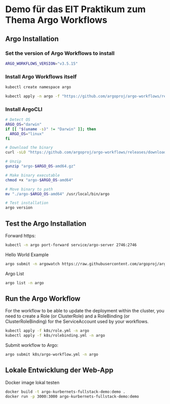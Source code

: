 # Demo für das EIT Praktikum zum Thema Argo Workflows

## Argo Installation

### Set the version of Argo Workflows to install

```bash
ARGO_WORKFLOWS_VERSION="v3.5.15"
```

### Install Argo Workflows itself

```bash
kubectl create namespace argo
```

```bash
kubectl apply -n argo -f "https://github.com/argoproj/argo-workflows/releases/download/${ARGO_WORKFLOWS_VERSION}/quick-start-minimal.yaml"
```

### Install ArgoCLI

```bash
# Detect OS
ARGO_OS="darwin"
if [[ "$(uname -s)" != "Darwin" ]]; then
  ARGO_OS="linux"
fi

# Download the binary
curl -sLO "https://github.com/argoproj/argo-workflows/releases/download/${ARGO_WORKFLOWS_VERSION}/argo-$ARGO_OS-amd64.gz"

# Unzip
gunzip "argo-$ARGO_OS-amd64.gz"

# Make binary executable
chmod +x "argo-$ARGO_OS-amd64"

# Move binary to path
mv "./argo-$ARGO_OS-amd64" /usr/local/bin/argo

# Test installation
argo version
```

## Test the Argo Installation

Forward https:

```bash
kubectl -n argo port-forward service/argo-server 2746:2746
```

Hello World Example

```bash
argo submit -n argowatch https://raw.githubusercontent.com/argoproj/argo-workflows/main/examples/hello-world.yaml
```

Argo List

```bash
argo list -n argo
```

## Run the Argo Workflow

For the workflow to be able to update the deployment within the cluster, you need to create a Role (or ClusterRole) and a RoleBinding (or ClusterRoleBinding) for the ServiceAccount used by your workflows.

```bash
kubectl apply -f k8s/role.yml -n argo
kubectl apply -f k8s/rolebinding.yml -n argo
```

Submit workflow to Argo:

```bash
argo submit k8s/argo-workflow.yml -n argo
```

## Lokale Entwicklung der Web-App

Docker image lokal testen

```bash
docker build -t argo-kurbernets-fullstack-demo:demo .
docker run -p 3000:3000 argo-kurbernets-fullstack-demo:demo
```
